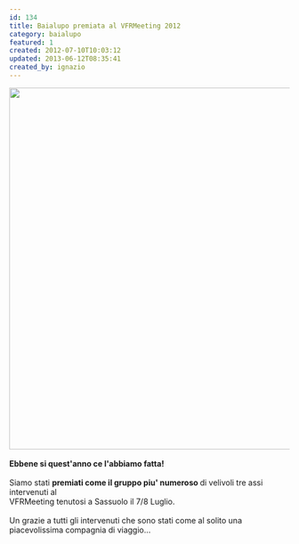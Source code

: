 ```yaml
---
id: 134
title: Baialupo premiata al VFRMeeting 2012
category: baialupo
featured: 1
created: 2012-07-10T10:03:12
updated: 2013-06-12T08:35:41
created_by: ignazio
---
```

<p>
 <a href="gallery/category/50-2012-vfrmeeting">
  <img border="0" src="images/stories/2012.VFRAeroammucchiata.jpg" width="650px"/>
 </a>
 <br/>
 <br/>
 <strong>
  Ebbene si quest'anno ce l'abbiamo fatta!
 </strong>
 <br/>
 <br/>
 Siamo stati
 <strong>
  premiati come il gruppo piu' numeroso
 </strong>
 di velivoli tre assi intervenuti al
 <br/>
 VFRMeeting tenutosi a Sassuolo il 7/8 Luglio.
 <br/>
 <br/>
 Un grazie a tutti gli intervenuti che sono stati come al solito una piacevolissima compagnia di viaggio...
</p>
